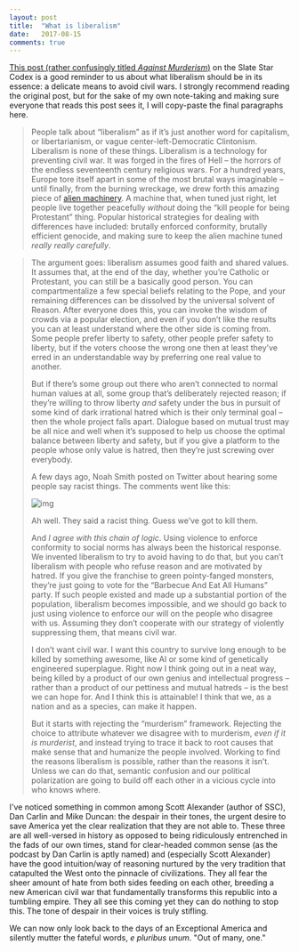 ```yaml
---
layout: post
title:  "What is liberalism"
date:   2017-08-15
comments: true
---
```


[This post (rather confusingly titled *Against Murderism*)](http://slatestarcodex.com/2017/06/21/against-murderism/) on the Slate Star Codex is a good reminder to us about what liberalism should be in its essence: a delicate means to avoid civil wars. I strongly recommend reading the original post, but for the sake of my own note-taking and making sure everyone that reads this post sees it, I will copy-paste the final paragraphs here.

>   People talk about “liberalism” as if it’s just another word for capitalism, or libertarianism, or vague center-left-Democratic Clintonism. Liberalism is none of these things. Liberalism is a technology for preventing civil war. It was forged in the fires of Hell – the horrors of the endless seventeenth century religious wars. For a hundred years, Europe tore itself apart in some of the most brutal ways imaginable – until finally, from the burning wreckage, we drew forth this amazing piece of [alien machinery](http://slatestarcodex.com/2016/07/25/how-the-west-was-won/). A machine that, when tuned just right, let people live together peacefully *without* doing the “kill people for being Protestant” thing. Popular historical strategies for dealing with differences have included: brutally enforced conformity, brutally efficient genocide, and making sure to keep the alien machine tuned *really really carefully*.

>   The argument goes: liberalism assumes good faith and shared values. It assumes that, at the end of the day, whether you’re Catholic or Protestant, you can still be a basically good person. You can compartmentalize a few special beliefs relating to the Pope, and your remaining differences can be dissolved by the universal solvent of Reason. After everyone does this, you can invoke the wisdom of crowds via a popular election, and even if you don’t like the results you can at least understand where the other side is coming from. Some people prefer liberty to safety, other people prefer safety to liberty, but if the voters choose the wrong one then at least they’ve erred in an understandable way by preferring one real value to another.
>
>   But if there’s some group out there who aren’t connected to normal human values at all, some group that’s deliberately rejected reason; if they’re willing to throw liberty *and* safety under the bus in pursuit of some kind of dark irrational hatred which is their only terminal goal – then the whole project falls apart. Dialogue based on mutual trust may be all nice and well when it’s supposed to help us choose the optimal balance between liberty and safety, but if you give a platform to the people whose only value is hatred, then they’re just screwing over everybody.
>
>   A few days ago, Noah Smith posted on Twitter about hearing some people say racist things. The comments went like this:
>
>   ![img](http://slatestarcodex.com/blog_images/noah_thread.png)
>
>   Ah well. They said a racist thing. Guess we’ve got to kill them.
>
>   And *I agree with this chain of logic*. Using violence to enforce conformity to social norms has always been the historical response. We invented liberalism to try to avoid having to do that, but you can’t liberalism with people who refuse reason and are motivated by hatred. If you give the franchise to green pointy-fanged monsters, they’re just going to vote for the “Barbecue And Eat All Humans” party. If such people existed and made up a substantial portion of the population, liberalism becomes impossible, and we should go back to just using violence to enforce our will on the people who disagree with us. Assuming they don’t cooperate with our strategy of violently suppressing them, that means civil war.
>
>   I don’t want civil war. I want this country to survive long enough to be killed by something awesome, like AI or some kind of genetically engineered superplague. Right now I think going out in a neat way, being killed by a product of our own genius and intellectual progress – rather than a product of our pettiness and mutual hatreds – is the best we can hope for. And I think this is attainable! I think that we, as a nation and as a species, can make it happen.
>
>   But it starts with rejecting the “murderism” framework. Rejecting the choice to attribute whatever we disagree with to murderism, *even if it is murderist*, and instead trying to trace it back to root causes that make sense that and humanize the people involved. Working to find the reasons liberalism is possible, rather than the reasons it isn’t. Unless we can do that, semantic confusion and our political polarization are going to build off each other in a vicious cycle into who knows where.

I've noticed something in common among Scott Alexander (author of SSC), Dan Carlin and Mike Duncan: the despair in their tones, the urgent desire to save America yet the clear realization that they are not able to. These three are all well-versed in history as opposed to being ridiculously entrenched in the fads of our own times, stand for clear-headed common sense (as the podcast by Dan Carlin is aptly named) and (especially Scott Alexander) have the good intuition/way of reasoning nurtured by the very tradition that catapulted the West onto the pinnacle of civilizations. They all fear the sheer amount of hate from both sides feeding on each other, breeding a new American civil war that fundamentally transforms this republic into a tumbling empire. They all see this coming yet they can do nothing to stop this. The tone of despair in their voices is truly stifling. 

We can now only look back to the days of an Exceptional America and silently mutter the fateful words, *e pluribus unum*. "Out of many, one."